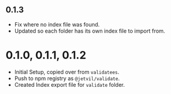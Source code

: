 ## 0.1.3

- Fix where no index file was found.
- Updated so each folder has its own index file to import from.

# 0.1.0, 0.1.1, 0.1.2

- Initial Setup, copied over from `validatees`.
- Push to npm registry as `@jetvil/validate`.
- Created Index export file for `validate` folder.
